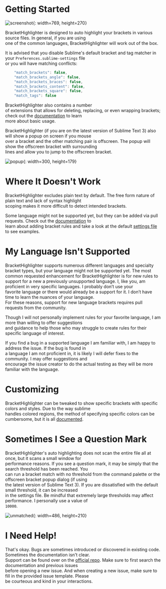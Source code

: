 # Getting Started

![screenshot](res://Packages/BracketHighlighter/docs/images/Example1.png){: width=769, height=270}

BracketHighlighter is designed to auto highlight your brackets in various source files.  In general, if you are using  
one of the common languages, BracketHighlighter will work out of the box.

It is advised that you disable Sublime's default bracket and tag matcher in your `Preferences.sublime-settings` file  
or you will have matching conflicts:

```js
    "match_brackets": false,
    "match_brackets_angle": false,
    "match_brackets_braces": false,
    "match_brackets_content": false,
    "match_brackets_square": false,
    "match_tags": false
```

BracketHighlighter also contains a number  
of extensions that allows for deleting, replacing, or even wrapping brackets; check out the [documentation](http://facelessuser.github.io/BracketHighlighter/usage/) to learn  
more about basic usage.

BracketHighlighter (if you are on the latest version of Sublime Text 3) also will show a popup on screen if you mouse  
over a bracket and the other matching pair is offscreen.  The popup will show the offscreen bracket with surrounding  
lines and allow you to jump to the offscreen bracket.

![popup](res://Packages/BracketHighlighter/docs/images/popup1.png){: width=300, height=179}

# Where It Doesn't Work

BracketHighlighter excludes plain text by default. The free form nature of plain text and lack of syntax highlight  
scoping makes it more difficult to detect intended brackets.

Some language might not be supported yet, but they can be added via pull requests.  Check out the [documentation](http://facelessuser.github.io/BracketHighlighter/customize/#configuring-brackets) to  
learn about adding bracket rules and take a look at the default [settings file](sub://Packages/BracketHighlighter/bh_core.sublime-settings) to see examples.

# My Language Isn't Supported

BracketHighlighter supports numerous different languages and specialty bracket types, but your language might not be 
supported yet. The most common requested enhancement for BracketHighlighter is for new rules to support for a new a
previously unsupported language. I, like you, am proficient in very specific languages. I probably don’t use your  
favorite language or there would already be a support for it. I don’t have time to learn the nuances of your language.  
For these reasons, support for new language brackets requires pull requests from the community.

Though I will not personally implement rules for your favorite language, I am more than willing to offer suggestions  
and guidance to help those who may struggle to create rules for their specific language of interest.

If you find a bug in a supported language I am familiar with, I am happy to address the issue.  If the bug is found in  
a language I am not proficient in, it is likely I will defer fixes to the community.  I may offer suggestions and  
encourage the issue creator to do the actual testing as they will be more familiar with the language.

# Customizing

BracketHighlighter can be tweaked to show specific brackets with specific colors and styles. Due to the way sublime  
handles colored regions, the method of specifying specific colors can be cumbersome, but it is all [documented](http://facelessuser.github.io/BracketHighlighter/customize/#configuring-highlight-style).

# Sometimes I See a Question Mark

BracketHighlighter's auto highlighting does not scan the entire file all at once, but it scans a small window for  
performance reasons.  If you see a question mark, it may be simply that the search threshold has been reached.  You  
can run a bracket match with no threshold from the command palette or the offscreen bracket popup dialog (if using  
the latest version of Sublime Text 3).  If you are dissatisfied with the default small threshold, it can be increased  
in the settings file.  Be mindful that extremely large thresholds may affect performance.  I personally use a value of  
`10000`.

![unmatched](res://Packages/BracketHighlighter/docs/images/unmatched_popup.png){: width=486, height=210}

# I Need Help!

That's okay.  Bugs are sometimes introduced or discovered in existing code.  Sometimes the documentation isn't clear.  
Support can be found over on the [official repo](https://github.com/facelessuser/BracketHighlighter/issues).  Make sure to first search the documentation and previous issues  
before opening a new issue.  And when creating a new issue, make sure to fill in the provided issue template.  Please  
be courteous and kind in your interactions.
